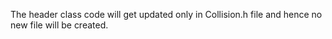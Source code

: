 The header class code will get updated only in Collision.h file and hence no new file will be created.